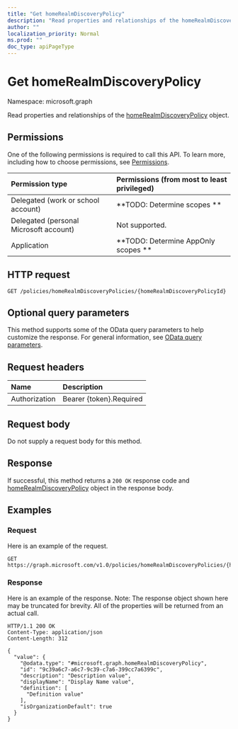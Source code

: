 ```yaml
---
title: "Get homeRealmDiscoveryPolicy"
description: "Read properties and relationships of the homeRealmDiscoveryPolicy object."
author: ""
localization_priority: Normal
ms.prod: ""
doc_type: apiPageType
---
```


# Get homeRealmDiscoveryPolicy

Namespace: microsoft.graph

Read properties and relationships of the [homeRealmDiscoveryPolicy](../resources/homerealmdiscoverypolicy.md) object.

## Permissions
One of the following permissions is required to call this API. To learn more, including how to choose permissions, see [Permissions](/concepts/permissions-reference.md).

|Permission type|Permissions (from most to least privileged)|
|:---|:---|
|Delegated (work or school account)|**TODO: Determine scopes **|
|Delegated (personal Microsoft account)|Not supported.|
|Application|**TODO: Determine AppOnly scopes **|

## HTTP request
<!-- {
  "blockType": "ignored"
}
-->
``` http
GET /policies/homeRealmDiscoveryPolicies/{homeRealmDiscoveryPolicyId}
```

## Optional query parameters
This method supports some of the OData query parameters to help customize the response. For general information, see [OData query parameters](/graph/query-parameters).

## Request headers
|Name|Description|
|:---|:---|
|Authorization|Bearer {token}.Required|

## Request body
Do not supply a request body for this method.

## Response
If successful, this method returns a `200 OK` response code and [homeRealmDiscoveryPolicy](../resources/homerealmdiscoverypolicy.md) object in the response body.

## Examples

### Request
Here is an example of the request.
<!-- {
  "blockType": "request",
  "name": "get_homerealmdiscoverypolicy"
}
-->
``` http
GET https://graph.microsoft.com/v1.0/policies/homeRealmDiscoveryPolicies/{homeRealmDiscoveryPolicyId}
```

### Response
Here is an example of the response. Note: The response object shown here may be truncated for brevity. All of the properties will be returned from an actual call.
<!-- {
  "blockType": "response",
  "truncated": true,
  "@odata.type": "microsoft.graph.homeRealmDiscoveryPolicy"
}
-->
``` http
HTTP/1.1 200 OK
Content-Type: application/json
Content-Length: 312

{
  "value": {
    "@odata.type": "#microsoft.graph.homeRealmDiscoveryPolicy",
    "id": "9c39a6c7-a6c7-9c39-c7a6-399cc7a6399c",
    "description": "Description value",
    "displayName": "Display Name value",
    "definition": [
      "Definition value"
    ],
    "isOrganizationDefault": true
  }
}
```

